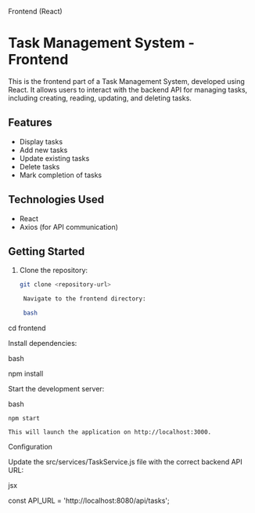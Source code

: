 Frontend (React)
# Task Management System - Frontend

This is the frontend part of a Task Management System, developed using React. It allows users to interact with the backend API for managing tasks, including creating, reading, updating, and deleting tasks.

## Features

- Display tasks
- Add new tasks
- Update existing tasks
- Delete tasks
- Mark completion of tasks

## Technologies Used

- React
- Axios (for API communication)

## Getting Started

1. Clone the repository:

   ```bash
   git clone <repository-url>

    Navigate to the frontend directory:

    bash

cd frontend

Install dependencies:

bash

npm install

Start the development server:

bash

    npm start

    This will launch the application on http://localhost:3000.

Configuration

Update the src/services/TaskService.js file with the correct backend API URL:

jsx

const API_URL = 'http://localhost:8080/api/tasks';
